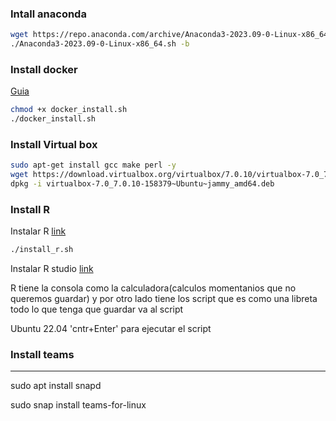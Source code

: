 ### Intall anaconda

```bash
wget https://repo.anaconda.com/archive/Anaconda3-2023.09-0-Linux-x86_64.sh
./Anaconda3-2023.09-0-Linux-x86_64.sh -b
```

### Install docker

[Guia](https://docs.docker.com/engine/install/ubuntu/)
```bash
chmod +x docker_install.sh
./docker_install.sh
```

### Install Virtual box
```bash
sudo apt-get install gcc make perl -y
wget https://download.virtualbox.org/virtualbox/7.0.10/virtualbox-7.0_7.0.10-158379~Ubuntu~jammy_amd64.deb
dpkg -i virtualbox-7.0_7.0.10-158379~Ubuntu~jammy_amd64.deb
```

### Install R

Instalar R [link](https://cran.r-project.org/) 

```bash
./install_r.sh
```

Instalar R studio [link](https://posit.co/download/rstudio-desktop/)


R tiene la consola como la calculadora(calculos momentanios que no queremos guardar) y por otro lado tiene los script que es como una libreta todo lo que tenga que guardar va al script

Ubuntu 22.04 'cntr+Enter' para ejecutar el script

### Install teams

-------------------

sudo apt install snapd

sudo snap install teams-for-linux
